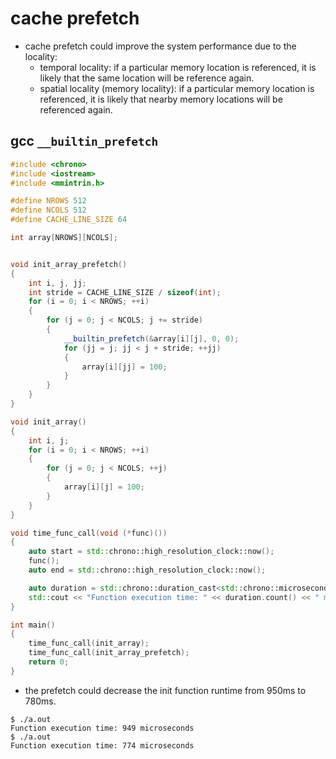 # cache prefetch
* cache prefetch could improve the system performance due to the locality:
    * temporal locality: if a particular memory location is referenced, it is likely that the same location will be reference again.
    * spatial locality (memory locality): if a particular memory location is referenced, it is likely that nearby memory locations will be referenced again.

## gcc `__builtin_prefetch`
```c++
#include <chrono>
#include <iostream>
#include <mmintrin.h>

#define NROWS 512
#define NCOLS 512
#define CACHE_LINE_SIZE 64

int array[NROWS][NCOLS];


void init_array_prefetch()
{
    int i, j, jj;
    int stride = CACHE_LINE_SIZE / sizeof(int);
    for (i = 0; i < NROWS; ++i)
    {
        for (j = 0; j < NCOLS; j += stride)
        {
            __builtin_prefetch(&array[i][j], 0, 0);
            for (jj = j; jj < j + stride; ++jj)
            {
                array[i][jj] = 100;
            }
        }
    }
}

void init_array()
{
    int i, j;
    for (i = 0; i < NROWS; ++i)
    {
        for (j = 0; j < NCOLS; ++j)
        {
            array[i][j] = 100;
        }
    }
}

void time_func_call(void (*func)())
{
    auto start = std::chrono::high_resolution_clock::now();
    func();
    auto end = std::chrono::high_resolution_clock::now();

    auto duration = std::chrono::duration_cast<std::chrono::microseconds>(end - start);
    std::cout << "Function execution time: " << duration.count() << " microseconds" << std::endl;
}

int main()
{
    time_func_call(init_array);
    time_func_call(init_array_prefetch);
    return 0;
}

```
* the prefetch could decrease the init function runtime from 950ms to 780ms.
```
$ ./a.out         
Function execution time: 949 microseconds
$ ./a.out         
Function execution time: 774 microseconds
```
